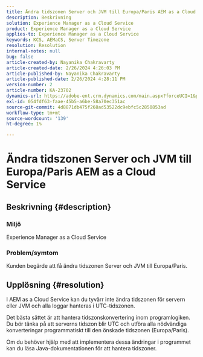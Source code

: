 ```yaml
---
title: Ändra tidszonen Server och JVM till Europa/Paris AEM as a Cloud Service
description: Beskrivning
solution: Experience Manager as a Cloud Service
product: Experience Manager as a Cloud Service
applies-to: Experience Manager as a Cloud Service
keywords: KCS, AEMaCS, Server Timezone
resolution: Resolution
internal-notes: null
bug: false
article-created-by: Nayanika Chakravarty
article-created-date: 2/26/2024 4:26:03 PM
article-published-by: Nayanika Chakravarty
article-published-date: 2/26/2024 4:28:11 PM
version-number: 2
article-number: KA-23702
dynamics-url: https://adobe-ent.crm.dynamics.com/main.aspx?forceUCI=1&pagetype=entityrecord&etn=knowledgearticle&id=f997ebb8-c3d4-ee11-9079-6045bd006b4b
exl-id: 054fdf63-faae-45b5-a6be-58a70ec351ac
source-git-commit: 4d8871db475f268ad53522dc9ebfc5c2850853ad
workflow-type: tm+mt
source-wordcount: '139'
ht-degree: 1%

---
```


# Ändra tidszonen Server och JVM till Europa/Paris AEM as a Cloud Service

## Beskrivning {#description}


### Miljö

Experience Manager as a Cloud Service

### Problem/symtom

Kunden begärde att få ändra tidszonen Server och JVM till Europa/Paris.


## Upplösning {#resolution}


I AEM as a Cloud Service kan du tyvärr inte ändra tidszonen för servern eller JVM och alla loggar hanteras i UTC-tidszonen.

Det bästa sättet är att hantera tidszonskonvertering inom programlogiken. Du bör tänka på att serverns tidszon blir UTC och utföra alla nödvändiga konverteringar programmatiskt till den önskade tidszonen (Europa/Paris).

Om du behöver hjälp med att implementera dessa ändringar i programmet kan du läsa Java-dokumentationen för att hantera tidszoner.
